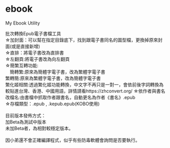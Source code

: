 # ebook
My Ebook Utility

批次轉換Epub電子書檔工具<BR>
☆加封面：可以幫在指定目錄底下，找到跟電子書同名的圖型檔，更換掉原來封面(或是直接新增)<BR>
☆直排：將電子書改為直排書<BR>
☆左翻頁:將電子書改為向左翻頁<BR>
☆簡繁互轉功能:<BR>
　簡轉繁:原來為簡體字電子書，改為繁體字電子書<BR>
  繁轉簡:原來為繁體字電子書，改為簡體字電子書<BR>
  繁化姬相關:透過繁化姬功能轉換，中文字不再只是一對一，會依前後字詞轉換為較貼進台灣、香港、中國用語，詳情請看https://zhconvert.org/
☆依作者與書名改檔名:由書檔中抓取作者跟書名，自動更名為作者《書名》.epub<BR>
☆存檔類型：.epub , .kepub.epub(KOBO使用)<BR>
<BR>
目前版本發佈方式：<BR>
加Beta為測試中版本<BR>
未加Beta者，為相對較穩定版本。<BR>
<BR>
因小弟還不會正確編譯程式，似乎有些防毒軟體會詢問是否要執行。<BR>

